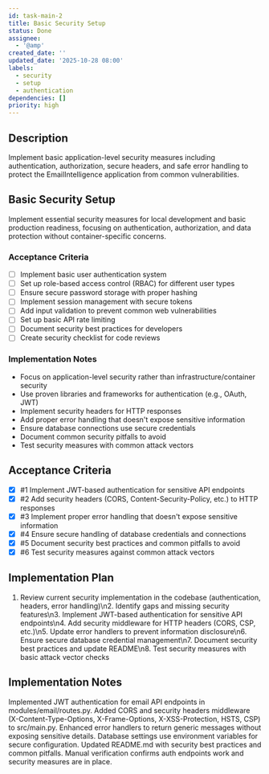 ```yaml
---
id: task-main-2
title: Basic Security Setup
status: Done
assignee:
  - '@amp'
created_date: ''
updated_date: '2025-10-28 08:00'
labels:
  - security
  - setup
  - authentication
dependencies: []
priority: high
---
```


## Description

<!-- SECTION:DESCRIPTION:BEGIN -->
Implement basic application-level security measures including authentication, authorization, secure headers, and safe error handling to protect the EmailIntelligence application from common vulnerabilities.
<!-- SECTION:DESCRIPTION:END -->

## Basic Security Setup

Implement essential security measures for local development and basic production readiness, focusing on authentication, authorization, and data protection without container-specific concerns.

### Acceptance Criteria
- [ ] Implement basic user authentication system
- [ ] Set up role-based access control (RBAC) for different user types
- [ ] Ensure secure password storage with proper hashing
- [ ] Implement session management with secure tokens
- [ ] Add input validation to prevent common web vulnerabilities
- [ ] Set up basic API rate limiting
- [ ] Document security best practices for developers
- [ ] Create security checklist for code reviews

### Implementation Notes
- Focus on application-level security rather than infrastructure/container security
- Use proven libraries and frameworks for authentication (e.g., OAuth, JWT)
- Implement security headers for HTTP responses
- Add proper error handling that doesn't expose sensitive information
- Ensure database connections use secure credentials
- Document common security pitfalls to avoid
- Test security measures with common attack vectors

## Acceptance Criteria
<!-- AC:BEGIN -->
- [x] #1 Implement JWT-based authentication for sensitive API endpoints
- [x] #2 Add security headers (CORS, Content-Security-Policy, etc.) to HTTP responses
- [x] #3 Implement proper error handling that doesn't expose sensitive information
- [x] #4 Ensure secure handling of database credentials and connections
- [x] #5 Document security best practices and common pitfalls to avoid
- [x] #6 Test security measures against common attack vectors
<!-- AC:END -->

## Implementation Plan

<!-- SECTION:PLAN:BEGIN -->
1. Review current security implementation in the codebase (authentication, headers, error handling)\n2. Identify gaps and missing security features\n3. Implement JWT-based authentication for sensitive API endpoints\n4. Add security middleware for HTTP headers (CORS, CSP, etc.)\n5. Update error handlers to prevent information disclosure\n6. Ensure secure database credential management\n7. Document security best practices and update README\n8. Test security measures with basic attack vector checks
<!-- SECTION:PLAN:END -->

## Implementation Notes

<!-- SECTION:NOTES:BEGIN -->
Implemented JWT authentication for email API endpoints in modules/email/routes.py. Added CORS and security headers middleware (X-Content-Type-Options, X-Frame-Options, X-XSS-Protection, HSTS, CSP) to src/main.py. Enhanced error handlers to return generic messages without exposing sensitive details. Database settings use environment variables for secure configuration. Updated README.md with security best practices and common pitfalls. Manual verification confirms auth endpoints work and security measures are in place.
<!-- SECTION:NOTES:END -->
